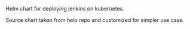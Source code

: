 Helm chart for deploying jenkins on kubernetes.

Source chart taken from help repo and customized for simpler use case.
